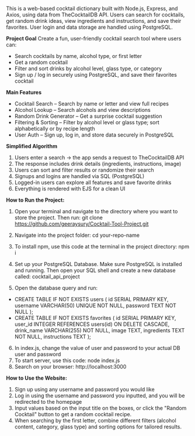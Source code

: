 This is a web-based cocktail dictionary built with Node.js, Express, and Axios, using data from TheCocktailDB API. Users can search for cocktails, get random drink ideas, view ingredients and instructions, and save their favorites. User login and data storage are handled using PostgreSQL.

**Project Goal**
Create a fun, user-friendly cocktail search tool where users can:
- Search cocktails by name, alcohol type, or first letter
- Get a random cocktail
- Filter and sort drinks by alcohol level, glass type, or category
- Sign up / log in securely using PostgreSQL, and save their favorites cocktail

**Main Features**
- Cocktail Search – Search by name or letter and view full recipes
- Alcohol Lookup – Search alcohols and view descriptions
- Random Drink Generator – Get a surprise cocktail suggestion
- Filtering & Sorting – Filter by alcohol level or glass type; sort alphabetically or by recipe length
- User Auth – Sign up, log in, and store data securely in PostgreSQL

**Simplified Algorithm**
1. Users enter a search → the app sends a request to TheCocktailDB API
2. The response includes drink details (ingredients, instructions, image)
3. Users can sort and filter results or randomize their search
4. Signups and logins are handled via SQL (PostgreSQL)
5. Logged-in users can explore all features and save favorite drinks
6. Everything is rendered with EJS for a clean UI

**How to Run the Project:**
1. Open your terminal and navigate to the directory where you want to store the project. Then run: git clone https://github.com/geeraysury/Cocktail-Tool-Project.git
2. Navigate into the project folder: cd your-repo-name
3. To install npm, use this code at the terminal in the project directory:
npm i
4. Set up your PostgreSQL Database. Make sure PostgreSQL is installed and running. Then open your SQL shell and create a new database called: cocktail_api_project

5. Open the database query and run:
- CREATE TABLE IF NOT EXISTS users (
    id SERIAL PRIMARY KEY,
    username VARCHAR(50) UNIQUE NOT NULL,
    password TEXT NOT NULL
);
- CREATE TABLE IF NOT EXISTS favorites (
    id SERIAL PRIMARY KEY,
    user_id INTEGER REFERENCES users(id) ON DELETE CASCADE,
    drink_name VARCHAR(255) NOT NULL,
    image TEXT,
    ingredients TEXT NOT NULL, 
    instructions TEXT
);

6. In index.js, change the value of user and password to your actual DB user and password
7. To start server, use this code:
node index.js
8. Search on your browser:
http://localhost:3000

**How to Use the Website:**
1. Sign up using any username and password you would like
2. Log in using the username and password you inputted, and you will be redirected to the homepage
3. Input values based on the input title on the boxes, or click the "Random Cocktail" button to get a random cocktail recipe.
4. When searching by the first letter, combine different filters (alcohol content, category, glass type) and sorting options for tailored results.
